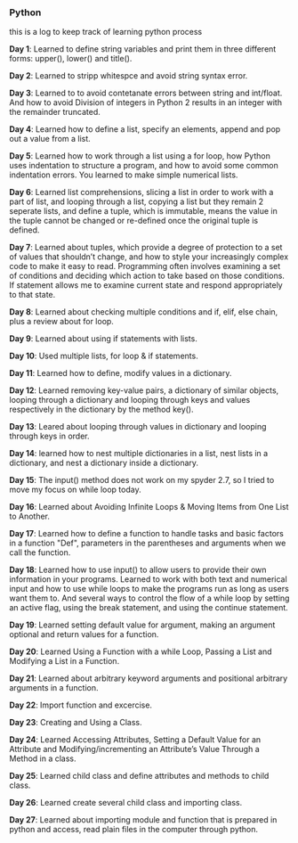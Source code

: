 ### Python
this is a log to keep track of learning python process

**Day 1**: Learned to define string variables and print them in three different forms: upper(), lower() and title().

**Day 2**: Learned to stripp whitespce and avoid string syntax error.

**Day 3**: Learned to to avoid contetanate errors between string and int/float. And how to avoid Division of integers in Python 2 results in an integer with the remainder truncated.

**Day 4**: Learned how to define a list, specify an elements, append and pop out a value from a list.

**Day 5**: Learned how to work through a list using a for loop, how Python uses indentation to structure a program, and how to avoid some common indentation errors. You learned to make simple numerical lists. 

**Day 6**: Learned list comprehensions, slicing a list in order to work with a part of list, and looping through a list, copying a list but they remain 2 seperate lists, and define a tuple, which is immutable, means the value in the tuple cannot be changed or re-defined once the original tuple is defined.

**Day 7**: Learned about tuples, which provide a degree of protection to a set of values that shouldn’t change, and how to style your increasingly complex code to make it easy to read. Programming often involves examining a set of conditions and deciding which action to take based on those conditions. If statement allows me to examine current state and respond appropriately to that state.

**Day 8**: Learned about checking multiple conditions and if, elif, else chain, plus a review about for loop.

**Day 9**: Learned about using if statements with lists.

**Day 10**: Used multiple lists, for loop & if statements.

**Day 11**: Learned how to define, modify values in a dictionary.

**Day 12**: Learned removing key-value pairs, a dictionary of similar objects, looping through a dictionary and looping through keys and values respectively in the dictionary by the method key().

**Day 13**: Leared about looping through values in dictionary and looping through keys in order.

**Day 14**: learned how to nest multiple dictionaries in a list, nest lists in a dictionary, and nest a dictionary inside
a dictionary.

**Day 15**: The input() method does not work on my spyder 2.7, so I tried to move my focus on while loop today.

**Day 16**: Learned about Avoiding Infinite Loops & Moving Items from One List to Another.

**Day 17**: Learned how to define a function to handle tasks and basic factors in a function "Def", parameters in the parentheses and arguments when we call the function.

**Day 18**: Learned how to use input() to allow users to provide their own information in your programs. Learned to work with both text and numerical input and how to use while loops to make the programs run as long as users want them to. And several ways to control the flow of a while loop by setting an active flag, using the break statement, and using the continue statement.

**Day 19**: Learned setting default value for argument, making an argument optional and return values for a function.

**Day 20**: Learned Using a Function with a while Loop, Passing a List and Modifying a List in a Function.

**Day 21**: Learned about arbitrary keyword arguments and positional arbitrary arguments in a function.

**Day 22**: Import function and excercise.

**Day 23**: Creating and Using a Class.

**Day 24**: Learned Accessing Attributes, Setting a Default Value for an Attribute and Modifying/incrementing an Attribute’s Value Through a Method in a class.

**Day 25**: Learned child class and define attributes and methods to child class.

**Day 26**: Learned create several child class and importing class.

**Day 27**: Learned about importing module and function that is prepared in python and access, read plain files in the computer through python.
